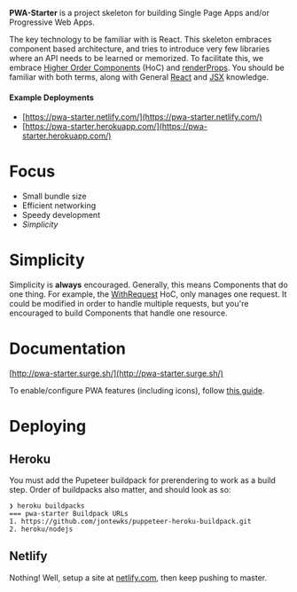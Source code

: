 **PWA-Starter** is a project skeleton for building Single Page Apps and/or
Progressive Web Apps.

The key technology to be familiar with is React. This skeleton embraces
component based architecture, and tries to introduce very few libraries
where an API needs to be learned or memorized. To facilitate this, we
embrace [Higher Order Components](https://reactjs.org/docs/higher-order-components.html) (HoC) and [renderProps](https://reactjs.org/docs/render-props.html#use-render-props-for-cross-cutting-concerns). You should be familiar
with both terms, along with General [React](https://reactjs.org/docs/thinking-in-react.html) and [JSX](https://reactjs.org/docs/introducing-jsx.html) knowledge.

#### Example Deployments

- [https://pwa-starter.netlify.com/](https://pwa-starter.netlify.com/)
- [https://pwa-starter.herokuapp.com/](https://pwa-starter.herokuapp.com/)

Focus
=====

- Small bundle size
- Efficient networking
- Speedy development
- *Simplicity*

Simplicity
==========

Simplicity is **always** encouraged. Generally, this means Components
that do one thing. For example, the [WithRequest](/hoc/WithRequest.html)
HoC, only manages one request. It could be modified in order to handle
multiple requests, but you're encouraged to build Components that handle
one resource.

Documentation
=============

[http://pwa-starter.surge.sh/](http://pwa-starter.surge.sh/)

To enable/configure PWA features (including icons), follow [this guide](https://developers.google.com/web/fundamentals/codelabs/your-first-pwapp/#support_native_integration).

Deploying
=========

Heroku
------

You must add the Pupeteer buildpack for prerendering to work as a build step. Order of buildpacks also matter, and should look as so:

```fish
❯ heroku buildpacks
=== pwa-starter Buildpack URLs
1. https://github.com/jontewks/puppeteer-heroku-buildpack.git
2. heroku/nodejs
```

Netlify
-------

Nothing! Well, setup a site at [netlify.com](https://netlify.com), then keep pushing to master.
